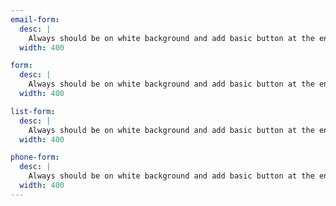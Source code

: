 ```yaml
---
email-form:
  desc: |
    Always should be on white background and add basic button at the end of form.
  width: 400

form:
  desc: |
    Always should be on white background and add basic button at the end of form.
  width: 400

list-form:
  desc: |
    Always should be on white background and add basic button at the end of form.
  width: 400

phone-form:
  desc: |
    Always should be on white background and add basic button at the end of form.
  width: 400
---
```


